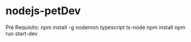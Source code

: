 # nodejs-petDev
Pré Requisito:
npm install -g nodemon typescript ts-node
npm install
npm run start-dev